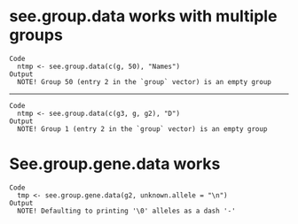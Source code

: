 # see.group.data works with multiple groups

    Code
      ntmp <- see.group.data(c(g, 50), "Names")
    Output
      NOTE! Group 50 (entry 2 in the `group` vector) is an empty group

---

    Code
      ntmp <- see.group.data(c(g3, g, g2), "D")
    Output
      NOTE! Group 1 (entry 2 in the `group` vector) is an empty group

# See.group.gene.data works

    Code
      tmp <- see.group.gene.data(g2, unknown.allele = "\n")
    Output
      NOTE! Defaulting to printing '\0' alleles as a dash '-'

